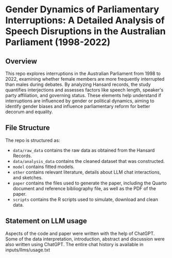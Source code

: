 # Gender Dynamics of Parliamentary Interruptions: A Detailed Analysis of Speech Disruptions in the Australian Parliament (1998-2022)

## Overview

This repo explores interruptions in the Australian Parliament from 1998 to 2022, examining whether female members are more frequently interrupted than males during debates. By analyzing Hansard records, the study quantifies interjections and assesses factors like speech length, speaker's party affiliation, and governing status. These elements help understand if interruptions are influenced by gender or political dynamics, aiming to identify gender biases and influence parliamentary reform for better decorum and equality.

## File Structure

The repo is structured as:

-   `data/raw_data` contains the raw data as obtained from the Hansard Records.
-   `data/analysis_data` contains the cleaned dataset that was constructed.
-   `model` contains fitted models. 
-   `other` contains relevant literature, details about LLM chat interactions, and sketches.
-   `paper` contains the files used to generate the paper, including the Quarto document and reference bibliography file, as well as the PDF of the paper. 
-   `scripts` contains the R scripts used to simulate, download and clean data.


## Statement on LLM usage

Aspects of the code and paper were written with the help of ChatGPT. Some of the data interpretation, introduction, abstract and discussion were also written using ChatGPT. The entire chat history is available in inputs/llms/usage.txt

